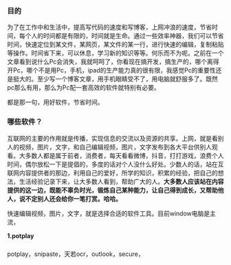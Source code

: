 ###  目的
为了在工作中和生活中，提高写代码的速度和写博客，上网冲浪的速度，节省时间，每个人的时间都是有限的，时间就是生命。通过一些效率神器，我们可以节省时间，快速定位到某文件，某网页，某文件的某一行，进行快速的编辑，复制粘贴等操作。时间省下来，可以休息，学习新的知识等等。何乐而不为呢。之前在一个文章看到说什么Pc会消失，我就呵呵了，你看现在搞开发，搞生产的，哪个离得开Pc，哪个不是用Pc，手机，ipad的生产能力真的很有限，我感觉Pc的重要性还是挺大的。至少写一个博客文章，用手机眼睛受不了，用电脑就舒服多了。既然pc那么有用，那么为Pc配一套高效的软件就特别有必要。

都是那一句，用好软件，节省时间。

### 哪些软件？

互联网的主要的作用就是传播，实现信息的交流以及资源的共享。上网，就是看别人的视频，图片，文字，和自己编辑视频，图片，文字发布到各大平台供别人观看。大多数人都是属于前者，消费者，每天看看微博，抖音，打打游戏，浪费个人时间，偶尔放松一下是提倡的，多度的话对个人没什么好处。少数人的话，站在互联网内容提供者的那边，利用自己的爱好，所学的知识，积累的经验，把自己的想法，生活经验记录下来，让大多数人看到，帮助广大的人。**大多数人应该站在内容提供的这一边，既能不辜负时光，锻炼自己某种能力，让自己得到成长，又帮助他人，说不定别人还会给你一笔打赏。哈哈。**

快速编辑视频，图片，文字，就是选择合适的软件工具。目前window电脑是主流，

**1.potplay**

### 
potplay，snipaste，天若ocr，outlook，secure，
